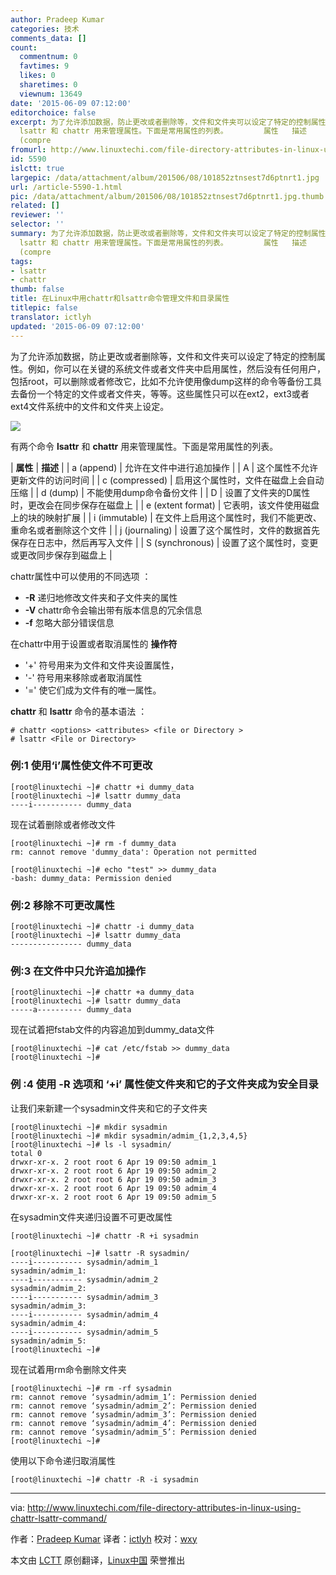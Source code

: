 ```yaml
---
author: Pradeep Kumar
categories: 技术
comments_data: []
count:
  commentnum: 0
  favtimes: 9
  likes: 0
  sharetimes: 0
  viewnum: 13649
date: '2015-06-09 07:12:00'
editorchoice: false
excerpt: 为了允许添加数据，防止更改或者删除等，文件和文件夹可以设定了特定的控制属性。例如，你可以在关键的系统文件或者文件夹中启用属性，然后没有任何用户，包括root，可以删除或者修改它，比如不允许使用像dump这样的命令等备份工具去备份一个特定的文件或者文件夹，等等。这些属性只可以在ext2，ext3或者ext4文件系统中的文件和文件夹上设定。  有两个命令
  lsattr 和 chattr 用来管理属性。下面是常用属性的列表。        属性   描述     a (append)   允许在文件中进行追加操作     A   这个属性不允许更新文件的访问时间     c
  (compre
fromurl: http://www.linuxtechi.com/file-directory-attributes-in-linux-using-chattr-lsattr-command/
id: 5590
islctt: true
largepic: /data/attachment/album/201506/08/101852ztnsest7d6ptnrt1.jpg
url: /article-5590-1.html
pic: /data/attachment/album/201506/08/101852ztnsest7d6ptnrt1.jpg.thumb.jpg
related: []
reviewer: ''
selector: ''
summary: 为了允许添加数据，防止更改或者删除等，文件和文件夹可以设定了特定的控制属性。例如，你可以在关键的系统文件或者文件夹中启用属性，然后没有任何用户，包括root，可以删除或者修改它，比如不允许使用像dump这样的命令等备份工具去备份一个特定的文件或者文件夹，等等。这些属性只可以在ext2，ext3或者ext4文件系统中的文件和文件夹上设定。  有两个命令
  lsattr 和 chattr 用来管理属性。下面是常用属性的列表。        属性   描述     a (append)   允许在文件中进行追加操作     A   这个属性不允许更新文件的访问时间     c
  (compre
tags:
- lsattr
- chattr
thumb: false
title: 在Linux中用chattr和lsattr命令管理文件和目录属性
titlepic: false
translator: ictlyh
updated: '2015-06-09 07:12:00'
---
```


为了允许添加数据，防止更改或者删除等，文件和文件夹可以设定了特定的控制属性。例如，你可以在关键的系统文件或者文件夹中启用属性，然后没有任何用户，包括root，可以删除或者修改它，比如不允许使用像dump这样的命令等备份工具去备份一个特定的文件或者文件夹，等等。这些属性只可以在ext2，ext3或者ext4文件系统中的文件和文件夹上设定。


![](/data/attachment/album/201506/08/101852ztnsest7d6ptnrt1.jpg)


有两个命令 **lsattr** 和 **chattr** 用来管理属性。下面是常用属性的列表。




   | **属性** | **描述** |
| a (append) | 允许在文件中进行追加操作 |
| A | 这个属性不允许更新文件的访问时间 |
| c (compressed) | 启用这个属性时，文件在磁盘上会自动压缩 |
| d (dump) | 不能使用dump命令备份文件 |
| D | 设置了文件夹的D属性时，更改会在同步保存在磁盘上 |
| e (extent format) | 它表明，该文件使用磁盘上的块的映射扩展 |
| i (immutable) | 在文件上启用这个属性时，我们不能更改、重命名或者删除这个文件 |
| j (journaling) | 设置了这个属性时，文件的数据首先保存在日志中，然后再写入文件 |
| S (synchronous) | 设置了这个属性时，变更或更改同步保存到磁盘上 |


chattr属性中可以使用的不同选项 ：


* **-R** 递归地修改文件夹和子文件夹的属性
* **-V** chattr命令会输出带有版本信息的冗余信息
* **-f** 忽略大部分错误信息


在chattr中用于设置或者取消属性的 **操作符**


* '+' 符号用来为文件和文件夹设置属性，
* '-' 符号用来移除或者取消属性
* '=' 使它们成为文件有的唯一属性。


**chattr** 和 **lsattr** 命令的基本语法 ：



```
# chattr <options> <attributes> <file or Directory >
# lsattr <File or Directory>

```

### 例:1 使用‘i’属性使文件不可更改



```
[root@linuxtechi ~]# chattr +i dummy_data
[root@linuxtechi ~]# lsattr dummy_data
----i----------- dummy_data

```

现在试着删除或者修改文件



```
[root@linuxtechi ~]# rm -f dummy_data
rm: cannot remove 'dummy_data': Operation not permitted

[root@linuxtechi ~]# echo "test" >> dummy_data
-bash: dummy_data: Permission denied

```

### 例:2 移除不可更改属性



```
[root@linuxtechi ~]# chattr -i dummy_data
[root@linuxtechi ~]# lsattr dummy_data
---------------- dummy_data

```

### 例:3 在文件中只允许追加操作



```
[root@linuxtechi ~]# chattr +a dummy_data
[root@linuxtechi ~]# lsattr dummy_data
-----a---------- dummy_data

```

现在试着把fstab文件的内容追加到dummy\_data文件



```
[root@linuxtechi ~]# cat /etc/fstab >> dummy_data
[root@linuxtechi ~]#

```

### 例 :4 使用 -R 选项和 ‘+i’ 属性使文件夹和它的子文件夹成为安全目录


让我们来新建一个sysadmin文件夹和它的子文件夹



```
[root@linuxtechi ~]# mkdir sysadmin
[root@linuxtechi ~]# mkdir sysadmin/admim_{1,2,3,4,5}
[root@linuxtechi ~]# ls -l sysadmin/
total 0
drwxr-xr-x. 2 root root 6 Apr 19 09:50 admim_1
drwxr-xr-x. 2 root root 6 Apr 19 09:50 admim_2
drwxr-xr-x. 2 root root 6 Apr 19 09:50 admim_3
drwxr-xr-x. 2 root root 6 Apr 19 09:50 admim_4
drwxr-xr-x. 2 root root 6 Apr 19 09:50 admim_5

```

在sysadmin文件夹递归设置不可更改属性



```
[root@linuxtechi ~]# chattr -R +i sysadmin

[root@linuxtechi ~]# lsattr -R sysadmin/
----i----------- sysadmin/admim_1
sysadmin/admim_1:
----i----------- sysadmin/admim_2
sysadmin/admim_2:
----i----------- sysadmin/admim_3
sysadmin/admim_3:
----i----------- sysadmin/admim_4
sysadmin/admim_4:
----i----------- sysadmin/admim_5
sysadmin/admim_5:
[root@linuxtechi ~]#

```

现在试着用rm命令删除文件夹



```
[root@linuxtechi ~]# rm -rf sysadmin
rm: cannot remove ‘sysadmin/admim_1’: Permission denied
rm: cannot remove ‘sysadmin/admim_2’: Permission denied
rm: cannot remove ‘sysadmin/admim_3’: Permission denied
rm: cannot remove ‘sysadmin/admim_4’: Permission denied
rm: cannot remove ‘sysadmin/admim_5’: Permission denied
[root@linuxtechi ~]#

```

使用以下命令递归取消属性



```
[root@linuxtechi ~]# chattr -R -i sysadmin

```



---


via: <http://www.linuxtechi.com/file-directory-attributes-in-linux-using-chattr-lsattr-command/>


作者：[Pradeep Kumar](http://www.linuxtechi.com/author/pradeep/) 译者：[ictlyh](https://github.com/ictlyh) 校对：[wxy](https://github.com/wxy)


本文由 [LCTT](https://github.com/LCTT/TranslateProject) 原创翻译，[Linux中国](http://linux.cn/) 荣誉推出